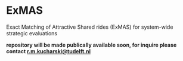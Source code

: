 # ExMAS
Exact Matching of Attractive Shared rides (ExMAS) for system-wide strategic evaluations

**repository will be made publically available soon, for inquire please contact r.m.kucharski@tudelft.nl**
